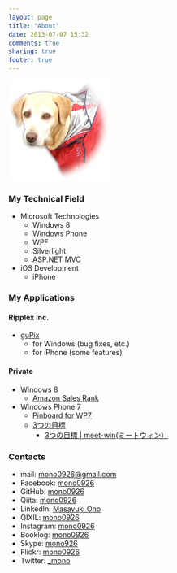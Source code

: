 ```yaml
---
layout: page
title: "About"
date: 2013-07-07 15:32
comments: true
sharing: true
footer: true
---
```


![My dog, called Love](/images/dog.png)

### My Technical Field
- Microsoft Technologies
  * Windows 8
  * Windows Phone
  * WPF
  * Silverlight
  * ASP.NET MVC
- iOS Development
  * iPhone

### My Applications
#### Ripplex Inc.
- [guPix](http://www.gupix.com/ja/)
  * for Windows (bug fixes, etc.)
  * for iPhone (some features)

#### Private
- Windows 8
  * [Amazon Sales Rank](http://apps.microsoft.com/windows/ja-jp/app/amazon-sales-rank/17848073-edbd-462d-abb8-2f77d2a2aadf)
- Windows Phone 7
  * [Pinboard for WP7](http://www.windowsphone.com/en-us/store/app/pinboard-for-wp7/9d5d7335-bda8-47fa-98f1-221924650197)
  * [3つの目標](http://www.windowsphone.com/ja-JP/apps/34fa89c5-e2ac-45de-b811-8f4852997abf)
    - [3つの目標 | meet-win(ミートウィン）](http://www.meet-win.com/?p=2785)


### Contacts
- mail: mono0926@gmail.com
- Facebook: [mono0926](https://www.facebook.com/mono0926)
- GitHub: [mono0926](https://github.com/mono0926)
- Qiita: [mono0926](http://qiita.com/mono0926@github)
- LinkedIn: [Masayuki Ono](http://www.linkedin.com/profile/view?id=155419528)
- QIXIL: [mono0926](http://qixil.jp/user/1340)
- Instagram: [mono0926](http://instagram.com/mono0926)
- Booklog: [mono0926](http://booklog.jp/users/mono0926)
- Skype: [mono926](callto:mono926)
- Flickr: [mono0926](http://www.flickr.com/photos/mono0926/)
- Twitter: [_mono](https://twitter.com/_mono)
